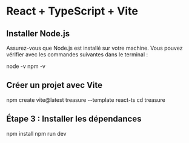 # React + TypeScript + Vite

## Installer Node.js

Assurez-vous que Node.js est installé sur votre machine. Vous pouvez vérifier avec les commandes suivantes dans le terminal :

node -v
npm -v

## Créer un projet avec Vite

npm create vite@latest treasure --template react-ts
cd treasure

## Étape 3 : Installer les dépendances

npm install
npm run dev
